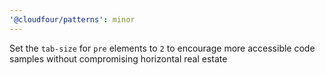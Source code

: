 ```yaml
---
'@cloudfour/patterns': minor
---
```


Set the `tab-size` for `pre` elements to `2` to encourage more accessible code samples without compromising horizontal real estate

